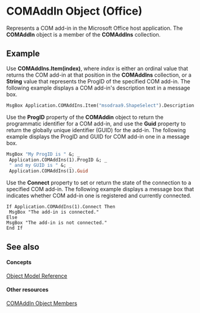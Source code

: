 
# COMAddIn Object (Office)

Represents a COM add-in in the Microsoft Office host application. The  **COMAddIn** object is a member of the **COMAddIns** collection.


## Example

Use  **COMAddIns.Item(index)**, where _index_ is either an ordinal value that returns the COM add-in at that position in the **COMAddIns** collection, or a **String** value that represents the ProgID of the specified COM add-in. The following example displays a COM add-in's description text in a message box.


```vb
MsgBox Application.COMAddIns.Item("msodraa9.ShapeSelect").Description
```

Use the  **ProgID** property of the **COMAddin** object to return the programmatic identifier for a COM add-in, and use the **Guid** property to return the globally unique identifier (GUID) for the add-in. The following example displays the ProgID and GUID for COM add-in one in a message box.




```vb
MsgBox "My ProgID is " &; _ 
 Application.COMAddIns(1).ProgID &; _ 
 " and my GUID is " &; _ 
 Application.COMAddIns(1).Guid
```

Use the  **Connect** property to set or return the state of the connection to a specified COM add-in. The following example displays a message box that indicates whether COM add-in one is registered and currently connected.




```
If Application.COMAddIns(1).Connect Then 
 MsgBox "The add-in is connected." 
Else 
MsgBox "The add-in is not connected." 
End If
```


## See also


#### Concepts


[Object Model Reference](499c789a-aba2-0fad-649a-0ea964cd3b5e.md)
#### Other resources


[COMAddIn Object Members](698d4d8e-6071-acd3-a39b-ab01fd878452.md)
